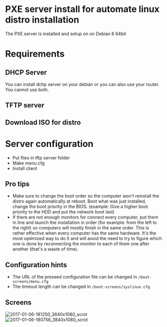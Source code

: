 # PXE server install for automate linux distro installation
The PXE server is installed and setup on on Debian 8 64bit

# Requirements 

## DHCP Server
You can install dchp server on your debian or you can also use your router. You cannot use both.

## TFTP server

## Download ISO for distro


# Server configuration

- Put files in tftp server folder
- Make menu.cfg
- Install client

## Pro tips

- Make sure to change the boot order so the computer won't reinstall the distro again automatically at reboot. Boot what was just installed, change the boot priority in the BIOS. (example: Give a higher boot priority to the HDD and put the network boot last)
- If there are not enough monitors for connect every computer, put them in line and launch the installation in order (for example: from the left to the right) so computers will mostly finish in the same order. This is rather effective when every computer has the same hardware. It's the most optimized way to do it and will avoid the need to try to figure which one is done by reconnecting the monitor to each of them one after another (that's a waste of time).

## Configuration hints

- The URL of the preseed configuration file can be changed in `/boot-screens/menu.cfg`
- The timeout length can be changed in `/boot-screens/syslinux.cfg`

## Screens

![2017-01-06-181250_3840x1080_scrot](https://cloud.githubusercontent.com/assets/6194072/21755778/a75b0f1c-d5e6-11e6-8058-8399265a38f6.png)
![2017-01-06-180756_3840x1080_scrot](https://cloud.githubusercontent.com/assets/6194072/21755779/a84669f8-d5e6-11e6-871b-c95c3cbeefe7.png)
